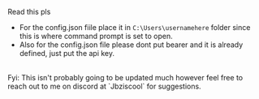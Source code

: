 Read this pls
<br>
- For the config.json fiile place it in `C:\Users\usernamehere` folder since this is where command prompt is set to open.
- Also for the config.json file please dont put bearer and it is already defined, just put the api key.
<br>
Fyi: This isn't probably going to be updated much however feel free to reach out to me on discord at `Jbziscool` for suggestions.
